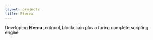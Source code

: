 ```yaml
---
layout: projects
title: Eterea
---
```


Developing **Eterea** protocol, blockchain plus a turing complete scripting engine

